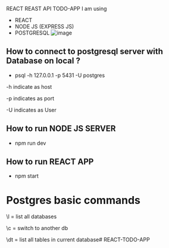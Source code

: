 REACT REAST API TODO-APP 
I am using 
- REACT
- NODE JS (EXPRESS JS)
- POSTGRESQL
![image](https://github.com/wojnys/REACT-TODO-APP/assets/77916807/20426276-d88b-4f2d-81f4-0383356f5f71)

## How to connect to postgresql server with Database on local ?
- psql -h 127.0.0.1 -p 5431 -U postgres
   
-h 
    indicate as host
    
-p 
    indicates as port
    
-U 
    indicates as User

## How to run NODE JS SERVER
- npm run dev

## How to run REACT APP
- npm start

# Postgres basic commands
\l = list all databases

\c <db> = switch to another db

\dt = list all tables in current database# REACT-TODO-APP


